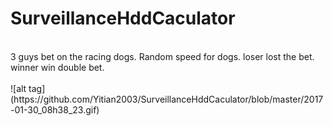 # SurveillanceHddCaculator
<br>
3 guys bet on the racing dogs. Random speed for dogs. loser lost the bet. winner win double bet.
</br>
<br>
![alt tag](https://github.com/Yitian2003/SurveillanceHddCaculator/blob/master/2017-01-30_08h38_23.gif)

</br>
